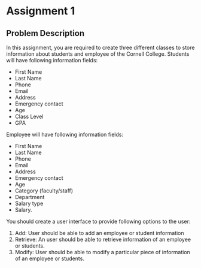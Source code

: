 # Assignment 1

## Problem Description

In this assignment, you are required to create three different classes to store information about students and employee of the Cornell College. Students will have following information fields:
- First Name
- Last Name
- Phone
- Email
- Address
- Emergency contact
- Age
- Class Level
- GPA

Employee will have following information fields:
- First Name
- Last Name
- Phone
- Email
- Address
- Emergency contact
- Age
- Category (faculty/staff)
- Department
- Salary type
- Salary.

You should create a user interface to provide following options to the user:
1. Add: User should be able to add an employee or student information
2. Retrieve: An user should be able to retrieve information of an employee or students.
3. Modify: User should be able to modify a particular piece of information of an employee or students.